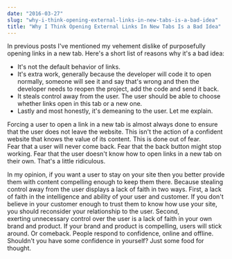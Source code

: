 ```yaml
---
date: "2016-03-27"
slug: "why-i-think-opening-external-links-in-new-tabs-is-a-bad-idea"
title: "Why I Think Opening External Links In New Tabs Is a Bad Idea"
---
```


In previous posts I've mentioned my vehement dislike of purposefully opening links in a new tab. Here's a short list of reasons why it's a bad idea:

- It's not the default behavior of links.
- It's extra work, generally because the developer will code it to open normally, someone will see it and say that's wrong and then the developer needs to reopen the project, add the code and send it back.
- It steals control away from the user. The user should be able to choose whether links open in this tab or a new one.
- Lastly and most honestly, it's demeaning to the user. Let me explain.

Forcing a user to open a link in a new tab is almost always done to ensure that the user does not leave the website. This isn't the action of a confident website that knows the value of its content. This is done out of fear. Fear that a user will never come back. Fear that the back button might stop working. Fear that the user doesn't know how to open links in a new tab on their own. That's a little ridiculous.

In my opinion, if you want a user to stay on your site then you better provide them with content compelling enough to keep them there. Because stealing control away from the user displays a lack of faith in two ways. First, a lack of faith in the intelligence and ability of your user and customer. If you don't believe in your customer enough to trust them to know how use your site, you should reconsider your relationship to the user. Second, exerting unnecessary control over the user is a lack of faith in your own brand and product. If your brand and product is compelling, users will stick around. Or comeback. People respond to confidence, online and offline. Shouldn't you have some confidence in yourself? Just some food for thought.

